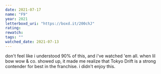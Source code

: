 ```yaml
---
date: 2021-07-17
name: "F9"
year: 2021
letterboxd_uri: "https://boxd.it/200chJ"
rating: 
rewatch: 
tags: ""
watched_date: 2021-07-13
---
```


don't feel like i understood 90% of this, and i've watched 'em all. when lil bow wow & co. showed up, it made me realize that Tokyo Drift is a strong contender for best in the franchise. i didn't enjoy this.
